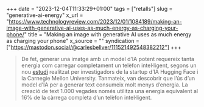 +++
date = "2023-12-04T11:33:29+01:00"
tags = ["retalls"]
slug = "generative-ai-energy"
x_url = "https://www.technologyreview.com/2023/12/01/1084189/making-an-image-with-generative-ai-uses-as-much-energy-as-charging-your-phone/"
title = "Making an image with generative AI uses as much energy as charging your phone"
x_source = ""
syndication = ["https://mastodon.social/@carlesbellver/111521492548382212"]
+++

> De fet, generar una imatge amb un model d’IA potent requereix tanta energia com carregar completament un telèfon intel·ligent, segons un nou [estudi](https://arxiv.org/pdf/2311.16863.pdf) realitzat per investigadors de la startup d’IA Hugging Face i la Carnegie Mellon University. Tanmateix, van descobrir que l’ús d’un model d’IA per a generar text consumeix molt menys d’energia. La creació de text 1.000 vegades només utilitza una energia equivalent al 16% de la càrrega completa d’un telèfon intel·ligent.